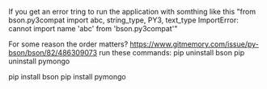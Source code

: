 If you get an error tring to run the application with somthing like this "from bson.py3compat import abc, string_type, PY3, text_type ImportError: cannot import name 'abc' from 'bson.py3compat'"

For some reason the order matters? https://www.gitmemory.com/issue/py-bson/bson/82/486309073
run these commands:
pip uninstall bson
pip uninstall pymongo

pip install bson
pip install pymongo